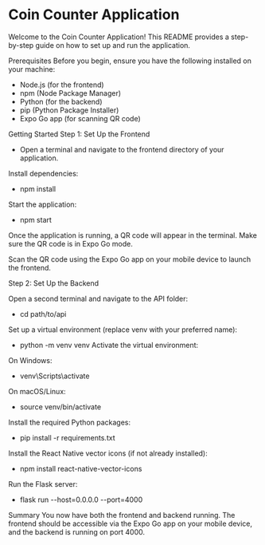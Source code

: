 
# Coin Counter Application
Welcome to the Coin Counter Application! This README provides a step-by-step guide on how to set up and run the application.

Prerequisites
Before you begin, ensure you have the following installed on your machine:

- Node.js (for the frontend)
- npm (Node Package Manager)
- Python (for the backend)
- pip (Python Package Installer)
- Expo Go app (for scanning QR code)
  
Getting Started
Step 1: Set Up the Frontend
- Open a terminal and navigate to the frontend directory of your application.

Install dependencies:

- npm install

Start the application:
- npm start

Once the application is running, a QR code will appear in the terminal. Make sure the QR code is in Expo Go mode.

Scan the QR code using the Expo Go app on your mobile device to launch the frontend.

Step 2: Set Up the Backend

Open a second terminal and navigate to the API folder:
- cd path/to/api

Set up a virtual environment (replace venv with your preferred name):
- python -m venv venv
Activate the virtual environment:

On Windows:
- venv\Scripts\activate

On macOS/Linux:
- source venv/bin/activate

Install the required Python packages:
- pip install -r requirements.txt

Install the React Native vector icons (if not already installed):
- npm install react-native-vector-icons

Run the Flask server:
- flask run --host=0.0.0.0 --port=4000

Summary
You now have both the frontend and backend running. The frontend should be accessible via the Expo Go app on your mobile device, and the backend is running on port 4000.
